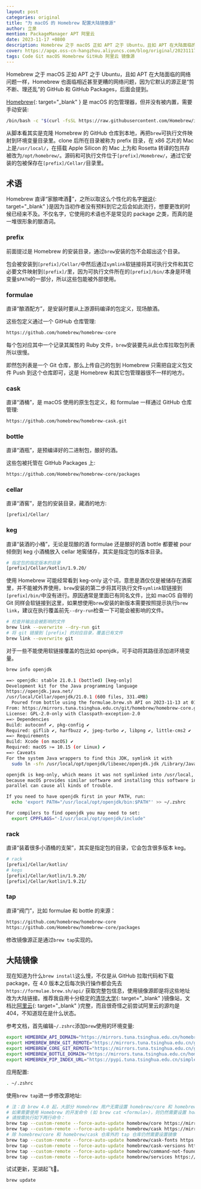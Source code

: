 ```yaml
---
layout: post
categories: original
title: "为 macOS 的 Homebrew 配置大陆镜像源"
author: 立泉
mention: PackageManager APT 阿里云
date: 2023-11-17 +0800
description: Homebrew 之于 macOS 正如 APT 之于 Ubuntu，且如 APT 在大陆面临的网络问题一样，Homebrew 也面临相近甚至更糟的网络问题，因为它默认的源正是“剪不断、理还乱”的 GitHub 和 GitHub Packages。
cover: https://apqx.oss-cn-hangzhou.aliyuncs.com/blog/original/20231117/homebrew_social_cardcard_thumb.jpg
tags: Code Git macOS Homebrew GitHub 阿里云 镜像源
---
```


Homebrew 之于 macOS 正如 APT 之于 Ubuntu，且如 APT 在大陆面临的网络问题一样，Homebrew 也面临相近甚至更糟的网络问题，因为它默认的源正是“剪不断、理还乱”的 GitHub 和 GitHub Packages，后面会提到。

[Homebrew](https://brew.sh){: target="_blank" } 是 macOS 的包管理器，但并没有被内置，需要手动安装:

```sh
/bin/bash -c "$(curl -fsSL https://raw.githubusercontent.com/Homebrew/install/HEAD/install.sh)"
```

从脚本看其实是克隆 Homebrew 的 GitHub 仓库到本地，再把`brew`可执行文件映射到环境变量目录里。clone 后所在目录被称为 prefix 目录，在 x86 芯片的 Mac 上是`/usr/local/`，在搭载 Apple Silicon 的 Mac 上为和 Rosetta 转译的包共存被改为`/opt/homebrew/`。源码和可执行文件位于`[prefix]/Homebrew/`，通过它安装的包被保存在`[prefix]/Cellar/`目录里。

## 术语

Homebrew 直译“家酿啤酒🍺”，之所以取这么个性化的名字[据说](https://docs.brew.sh/FAQ#homebrew-is-a-poor-name-its-too-generic-why-was-it-chosen){: target="_blank" }是因为当初作者没有预料到它之后会如此流行，想要更改的时候已经来不及。不仅名字，它使用的术语也不是常见的 package 之类，而真的是一堆很形象的酿酒词。

### prefix

前面提过是 Homebrew 的安装目录，通过`brew`安装的包不会超出这个目录。

包会被安装到`[prefix]/Cellar/`中然后通过`symlink`软链接将其可执行文件和其它必要文件映射到`[prefix]/`里，因为可执行文件所在的`[prefix]/bin/`本身是环境变量`$PATH`的一部分，所以这些包能被外部使用。

### formulae

直译“酿酒配方”，是安装时要从上游源码编译的包定义，现场酿酒。

这些包定义通过一个 GitHub 仓库管理:

```sh
https://github.com/homebrew/homebrew-core
```

每个包对应其中一个记录其属性的 Ruby 文件，`brew`安装要先从此仓库拉取包列表所以很慢。

即然包列表是一个 Git 仓库，那么上传自己的包到 Homebrew 只需把自定义包文件 Push 到这个仓库即可，这是 Homebrew 和其它包管理器很不一样的地方。

### cask

直译“酒桶”，是 macOS 使用的原生包定义，和 formulae 一样通过 GitHub 仓库管理:

```sh
https://github.com/homebrew/homebrew-cask.git
```

### bottle

直译“酒瓶”，是预编译好的二进制包，酿好的酒。

这些包被托管在 GitHub Packages 上:

```sh
https://github.com/Homebrew/homebrew-core/packages
```

### cellar

直译“酒窖”，是包的安装目录，藏酒的地方:

```sh
[prefix]/Cellar/
```

### keg

直译“装酒的小桶”，无论是现酿的酒 formulae 还是酿好的酒 bottle 都要被 pour 倾倒到 keg 小酒桶放入 cellar 地窖储存，其实是指定包的版本目录。

```sh
# 指定包的指定版本的目录
[prefix]/Cellar/kotlin/1.9.20/
```

使用 Homebrew 可能经常看到 keg-only 这个词，意思是酒仅仅是被储存在酒窖里，并不能被外界使用，`brew`安装的第二步将其可执行文件`symlink`软链接到`[prefix]/bin/`中没有进行。原因通常是里面已有同名文件，比如 macOS 自带的 Git 同样会软链接到这里，如果想使用`brew`安装的新版本需要按照提示执行`brew link`，建议在执行覆盖前先`--dry-run`检查一下可能会被影响的文件。

```sh
# 检查并输出会被影响的文件
brew link --overwrite --dry-run git
# 将 git 链接到 [prefix] 的对应目录，覆盖已有文件
brew link --overwrite git
```

对于一些不能使用软链接覆盖的包比如 openjdk，可手动将其路径添加进环境变量。

```sh
brew info openjdk

==> openjdk: stable 21.0.1 (bottled) [keg-only]
Development kit for the Java programming language
https://openjdk.java.net/
/usr/local/Cellar/openjdk/21.0.1 (600 files, 331.4MB)
  Poured from bottle using the formulae.brew.sh API on 2023-11-13 at 01:24:39
From: https://mirrors.tuna.tsinghua.edu.cn/git/homebrew/homebrew-core.git/Formula/o/openjdk.rb
License: GPL-2.0-only with Classpath-exception-2.0
==> Dependencies
Build: autoconf ✔, pkg-config ✔
Required: giflib ✔, harfbuzz ✔, jpeg-turbo ✔, libpng ✔, little-cms2 ✔
==> Requirements
Build: Xcode (on macOS) ✔
Required: macOS >= 10.15 (or Linux) ✔
==> Caveats
For the system Java wrappers to find this JDK, symlink it with
  sudo ln -sfn /usr/local/opt/openjdk/libexec/openjdk.jdk /Library/Java/JavaVirtualMachines/openjdk.jdk

openjdk is keg-only, which means it was not symlinked into /usr/local,
because macOS provides similar software and installing this software in
parallel can cause all kinds of trouble.

If you need to have openjdk first in your PATH, run:
  echo 'export PATH="/usr/local/opt/openjdk/bin:$PATH"' >> ~/.zshrc

For compilers to find openjdk you may need to set:
  export CPPFLAGS="-I/usr/local/opt/openjdk/include"
```

### rack

直译“装着很多小酒桶的支架”，其实是指定包的目录，它会包含很多版本 keg。

```sh
# rack
[prefix]/Cellar/kotlin/
# kegs
[prefix]/Cellar/kotlin/1.9.20/
[prefix]/Cellar/kotlin/1.9.21/
```

### tap

直译“阀门”，比如 formulae 和 bottle 的来源：

```sh
https://github.com/homebrew/homebrew-core
https://github.com/Homebrew/homebrew-core/packages
```

修改镜像源正是通过`brew tap`实现的。

## 大陆镜像

现在知道为什么`brew install`这么慢，不仅是从 GitHub 拉取代码和下载 package，在 4.0 版本之后每次执行操作都会先去 `https://formulae.brew.sh/api/` 获取完整包信息，使用镜像源即是将这些地址改为大陆链接。推荐我自用十分稳定的[清华大学](https://mirrors.tuna.tsinghua.edu.cn/help/homebrew/){: target="_blank" }镜像站，文档比[阿里云](https://developer.aliyun.com/mirror/homebrew){: target="_blank" }完整，而且很奇怪之前尝试阿里云的源均是 404，不知道现在是什么状态。

参考文档，首先编辑`~/.zshrc`添加`brew`使用的环境变量:

```sh
export HOMEBREW_API_DOMAIN="https://mirrors.tuna.tsinghua.edu.cn/homebrew-bottles/api"
export HOMEBREW_BREW_GIT_REMOTE="https://mirrors.tuna.tsinghua.edu.cn/git/homebrew/brew.git"
export HOMEBREW_CORE_GIT_REMOTE="https://mirrors.tuna.tsinghua.edu.cn/git/homebrew/homebrew-core.git"
export HOMEBREW_BOTTLE_DOMAIN="https://mirrors.tuna.tsinghua.edu.cn/homebrew-bottles"
export HOMEBREW_PIP_INDEX_URL="https://pypi.tuna.tsinghua.edu.cn/simple"
```

应用配置:

```sh
. ~/.zshrc
```

使用`brew tap`进一步修改源地址:

```sh
# 注：自 brew 4.0 起，大部分 Homebrew 用户无需设置 homebrew/core 和 homebrew/cask 镜像，只需设置 HOMEBREW_API_DOMAIN 即可。
# 如果需要使用 Homebrew 的开发命令 (如 brew cat <formula>)，则仍然需要设置 homebrew/core 和 homebrew/cask 镜像。
# 请按需执行如下两行命令：
brew tap --custom-remote --force-auto-update homebrew/core https://mirrors.tuna.tsinghua.edu.cn/git/homebrew/homebrew-core.git
brew tap --custom-remote --force-auto-update homebrew/cask https://mirrors.tuna.tsinghua.edu.cn/git/homebrew/homebrew-cask.git
# 除 homebrew/core 和 homebrew/cask 仓库外的 tap 仓库仍然需要设置镜像
brew tap --custom-remote --force-auto-update homebrew/cask-fonts https://mirrors.tuna.tsinghua.edu.cn/git/homebrew/homebrew-cask-fonts.git
brew tap --custom-remote --force-auto-update homebrew/cask-versions https://mirrors.tuna.tsinghua.edu.cn/git/homebrew/homebrew-cask-versions.git
brew tap --custom-remote --force-auto-update homebrew/command-not-found https://mirrors.tuna.tsinghua.edu.cn/git/homebrew/homebrew-command-not-found.git
brew tap --custom-remote --force-auto-update homebrew/services https://mirrors.tuna.tsinghua.edu.cn/git/homebrew/homebrew-services.git
```

试试更新，芜湖起飞🚀。

```sh
brew update
```